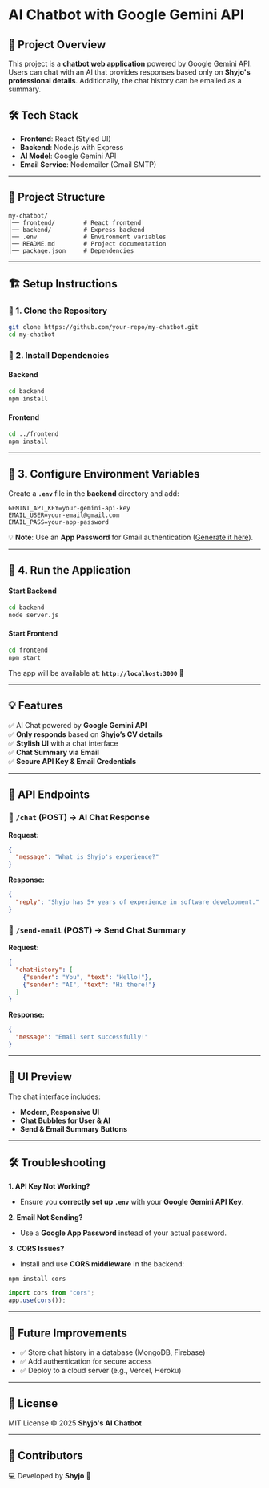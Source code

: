 
# AI Chatbot with Google Gemini API

## 🚀 Project Overview
This project is a **chatbot web application** powered by Google Gemini API. Users can chat with an AI that provides responses based only on **Shyjo's professional details**. Additionally, the chat history can be emailed as a summary.

## 🛠️ Tech Stack
- **Frontend**: React (Styled UI)
- **Backend**: Node.js with Express
- **AI Model**: Google Gemini API
- **Email Service**: Nodemailer (Gmail SMTP)

---

## 📂 Project Structure
```
my-chatbot/
│── frontend/        # React frontend
│── backend/         # Express backend
│── .env             # Environment variables
│── README.md        # Project documentation
│── package.json     # Dependencies
```

---

## 🏗️ Setup Instructions

### 🔹 1. Clone the Repository
```sh
git clone https://github.com/your-repo/my-chatbot.git
cd my-chatbot
```

### 🔹 2. Install Dependencies
#### **Backend**
```sh
cd backend
npm install
```
#### **Frontend**
```sh
cd ../frontend
npm install
```

---

## 🔑 3. Configure Environment Variables
Create a **`.env`** file in the **backend** directory and add:
```
GEMINI_API_KEY=your-gemini-api-key
EMAIL_USER=your-email@gmail.com
EMAIL_PASS=your-app-password
```
💡 **Note**: Use an **App Password** for Gmail authentication ([Generate it here](https://myaccount.google.com/apppasswords)).

---

## 🚀 4. Run the Application
#### **Start Backend**
```sh
cd backend
node server.js
```
#### **Start Frontend**
```sh
cd frontend
npm start
```

The app will be available at: **`http://localhost:3000`** 🎉

---

## 💡 Features
✅ AI Chat powered by **Google Gemini API**  
✅ **Only responds** based on **Shyjo’s CV details**  
✅ **Stylish UI** with a chat interface  
✅ **Chat Summary via Email**  
✅ **Secure API Key & Email Credentials**  

---

## 📩 API Endpoints
### 🔹 `/chat` (POST) → AI Chat Response
**Request:**
```json
{
  "message": "What is Shyjo's experience?"
}
```
**Response:**
```json
{
  "reply": "Shyjo has 5+ years of experience in software development."
}
```

### 🔹 `/send-email` (POST) → Send Chat Summary
**Request:**
```json
{
  "chatHistory": [
    {"sender": "You", "text": "Hello!"},
    {"sender": "AI", "text": "Hi there!"}
  ]
}
```
**Response:**
```json
{
  "message": "Email sent successfully!"
}
```

---

## 🎨 UI Preview
The chat interface includes:
- **Modern, Responsive UI**
- **Chat Bubbles for User & AI**
- **Send & Email Summary Buttons**

---

## 🛠️ Troubleshooting
**1. API Key Not Working?**
- Ensure you **correctly set up `.env`** with your **Google Gemini API Key**.

**2. Email Not Sending?**
- Use a **Google App Password** instead of your actual password.

**3. CORS Issues?**
- Install and use **CORS middleware** in the backend:
```sh
npm install cors
```
```js
import cors from "cors";
app.use(cors());
```

---

## 🎯 Future Improvements
- ✅ Store chat history in a database (MongoDB, Firebase)
- ✅ Add authentication for secure access
- ✅ Deploy to a cloud server (e.g., Vercel, Heroku)

---

## 📜 License
MIT License © 2025 **Shyjo's AI Chatbot**

---

## 🌟 Contributors
💻 Developed by **Shyjo** 🚀

